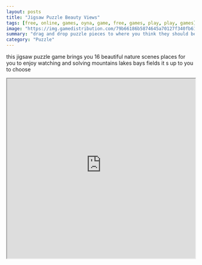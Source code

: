 ```yaml
---
layout: posts
title: "Jigsaw Puzzle Beauty Views"
tags: [free, online, games, oyna, game, free, games, play, play, games]
image: "https://img.gamedistribution.com/79b66186b5874645a70127f340fb611b.jpg"
summary: "drag and drop puzzle pieces to where you think they should be if you re lucky they will fit  free online games oyna game free games play play games"
category: "Puzzle"
---
```


this jigsaw puzzle game brings you 16 beautiful nature scenes places for you to enjoy watching and solving mountains lakes bays fields it s up to you to choose

<iframe width="100%" height="480px;" src="https://html5.gamedistribution.com/79b66186b5874645a70127f340fb611b/"></iframe>